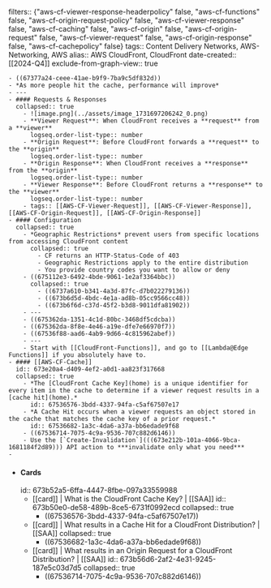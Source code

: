 filters:: {"aws-cf-viewer-response-headerpolicy" false, "aws-cf-functions" false, "aws-cf-origin-request-policy" false, "aws-cf-viewer-response" false, "aws-cf-caching" false, "aws-cf-origin" false, "aws-cf-origin-request" false, "aws-cf-viewer-request" false, "aws-cf-origin-response" false, "aws-cf-cachepolicy" false}
tags:: Content Delivery Networks, AWS-Networking, AWS
alias:: AWS CloudFront, CloudFront 
date-created:: [[2024-Q4]]
exclude-from-graph-view:: true

	- ((67377a24-ceee-41ae-b9f9-7ba9c5df832d))
	- *As more people hit the cache, performance will improve*
	- ---
	- #### Requests & Responses
	  collapsed:: true
		- ![image.png](../assets/image_1731697206242_0.png)
		- **Viewer Request**: When CloudFront receives a **request** from a **viewer**
		  logseq.order-list-type:: number
		- **Origin Request**: Before CloudFront forwards a **request** to the **origin**
		  logseq.order-list-type:: number
		- **Origin Response**: When CloudFront receives a **response** from the **origin**
		  logseq.order-list-type:: number
		- **Viewer Response**: Before CloudFront returns a **response** to the **viewer**
		  logseq.order-list-type:: number
		- tags:: [[AWS-CF-Viewer-Request]], [[AWS-CF-Viewer-Response]], [[AWS-CF-Origin-Request]], [[AWS-CF-Origin-Response]]
	- #### Configuration
	  collapsed:: true
		- *Geographic Restrictions* prevent users from specific locations from accessing CloudFront content
		  collapsed:: true
			- CF returns an HTTP-Status-Code of 403
			- Geographic Restrictions apply to the entire distribution
			- You provide country codes you want to allow or deny
		- ((675112e3-6492-4bde-9061-1e2af3364bbc))
		  collapsed:: true
			- ((6737a610-b341-4a3d-87fc-d7b022279136))
			- ((673b6d5d-4bdc-4e1a-ad8b-05cc9566cc48))
			- ((673b6f6d-c37d-45f2-b3d8-9011dfa81902))
		- ---
		- ((675362da-1351-4c1d-80bc-3468df5cdcba))
		- ((675362da-8f8e-4e46-a19e-dfe7e66970f7))
		- ((67536f88-aad6-4ab9-9d66-4c815962abef))
		- ---
		- Start with [[CloudFront-Functions]], and go to [[Lambda@Edge Functions]] if you absolutely have to.
	- #### [[AWS-CF-Cache]]
	  id:: 673e20a4-d409-4ef2-a0d1-aa823f317668
	  collapsed:: true
		- *The [CloudFront Cache Key](home) is a unique identifier for every item in the cache to determine if a viewer request results in a [cache hit](home).*
		  id:: 67536576-3bdd-4337-94fa-c5af67507e17
		- *A Cache Hit occurs when a viewer requests an object stored in the cache that matches the cache key of a prior request.*
		  id:: 67536682-1a3c-4da6-a37a-bb6edade9f68
		- ((67536714-7075-4c9a-9536-707c882d6146))
		- Use the [`Create-Invalidation`](((673e212b-101a-4066-9bca-1681184f2d89))) API action to ***invalidate only what you need***
	-
- #### Cards
  id:: 673b52a5-6ffa-4447-8fbe-097a33559988
	- [[card]] | What is the CloudFront Cache Key? | [[SAA]] 
	  id:: 673b50e0-de58-489b-8ce5-6731f0992ecd
	  collapsed:: true
		- ((67536576-3bdd-4337-94fa-c5af67507e17))
	- [[card]] | What results in a Cache Hit for a CloudFront Distribution? | [[SAA]]
	  collapsed:: true
		- ((67536682-1a3c-4da6-a37a-bb6edade9f68))
	- [[card]] | What results in an Origin Request for a CloudFront Distribution? | [[SAA]]
	  id:: 673b56d6-2af2-4e31-9245-187e5c03d7d5
	  collapsed:: true
		- ((67536714-7075-4c9a-9536-707c882d6146))